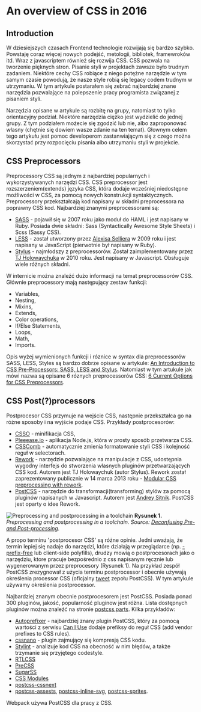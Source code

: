 # An overview of CSS in 2016

## Introduction

W dziesiejszych czasach Frontend technologie rozwijają się bardzo szybko. Powstaję coraz więcej nowych podejść, metologii, bibliotek, framewroków itd. Wraz z javascriptem również się rozwija CSS. CSS pozwala na tworzenie pięknych stron. Pisanie styli w projektach zawsze było trudnym zadaniem. Niektóre cechy CSS robiące z niego potężne narzędzie w tym samym czasie powodują, że nasze style robią się legacy codem trudnym w utrzymaniu. W tym artykule postarałem się zebrać najbardziej znane narzędzia pozwalające na polepszenie pracy programista związanej z pisaniem styli.  

Narzędzia opisane w artykule są rozbitę na grupy, natomiast to tylko orientacyjny podział. Niektóre narzędzia ciężko jest wydzielić do jednej grupy. Z tym podziałem możecie się zgodzić lub nie, albo zaproponować własny (chętnie się dowiem wasze zdanie na ten temat). Głownym celem tego artykułu jest pomoc developerom zastanwiającym się z czego można skorzystać przy rozpocięciu pisania albo utrzymaniu styli w projekcie. 

## CSS Preprocessors

Preprocessory CSS są jednym z najbardziej popularnych i wykorzystywanych narzędzi CSS. CSS preprocessor jest rozszerzeniem(extends) języka CSS, która dodaje wcześniej niedostępne możliwości w CSS, za pomocą nowych konstrukcji syntaktycznych. Preprocessory przekształcają kod napisany w składni preprocessora na poprawny CSS kod. Najbardziej znanymi preprocessorami są:

- [SASS](http://sass-lang.com/) - pojawił się w 2007 roku jako moduł do HAML i jest napisany w Ruby. Posiada dwie składni: Sass (Syntactically Awesome Style Sheets) i Scss (Sassy CSS).
- [LESS](http://lesscss.org/) - został utworzony przez [Alexisa Selliera](https://github.com/cloudhead) w 2009 roku i jest napisany w JavaScript (pierwotnie był napisany w Ruby).
- [Stylus](http://stylus-lang.com/) - najmłodszy z preprocessorów. Został zaimplementowany przez [TJ Holowaychuka](https://github.com/tj) w 2010 roku. Jest napisany w Javascript. Obsługuje wiele różnych składni. 

W internicie można znaleźć dużo informacji na temat preprocessorów CSS. Głównie preprocessory mają następujący zestaw funkcji:

- Variables,
- Nesting,
- Mixins,
- Extends,
- Color operations,
- If/Else Statements,
- Loops, 
- Math,
- Imports.

Opis wyżej wymienionych funkcji i róznice w syntax dla preprocessorów SASS, LESS, Styles są bardzo dobrze opisane w artykule: [An Introduction to CSS Pre-Processors: SASS, LESS and Stylus](http://htmlmag.com/article/an-introduction-to-css-preprocessors-sass-less-stylus). Natomiast w tym artukule jak mówi nazwa są opisane 6 róznych preprocessorów CSS: [6 Current Options for CSS Preprocessors](https://www.sitepoint.com/6-current-options-css-preprocessors/).

## CSS Post(?)processors

Postprocesor CSS przymuje na wejście CSS, następnie przekształca go na różne sposoby i na wyjście podaje CSS. Przykłady postprocesorów:

- [CSSO](https://github.com/css/csso) - minifikacja CSS,
- [Pleeease.io](http://pleeease.io/) - aplikacja Node.js, która w prosty sposób przetwarza CSS.
- [CSSComb](http://csscomb.com/) - automatycznie zmienia formatowanie styli CSS i kolejność reguł w selectorach.
- [Rework](https://github.com/reworkcss/rework) - narzędzie pozwalające na manipulacje z CSS, udostępnia wygodny interfejs do stworzenia własnych pluginów przetwarzających CSS kod. Autorem jest TJ Holowaychuk (autor Stylus). Rework został zaprezentowany publicznie w 14 marca 2013 roku - [Modular CSS preprocessing with rework](http://tjholowaychuk.tumblr.com/post/44267035203/modular-css-preprocessing-with-rework).
- [PostCSS](http://postcss.org/) - narzędzie do transformacji(transforming) stylów za pomocą pluginów napisanych w Javascript. Autorem jest [Andrey Sitnik](https://github.com/ai). PostCSS jest oparty o idee Rework.

![Preprocessing and postprocessing in a toolchain](https://cdn-images-1.medium.com/max/1600/1*9WXGWDhXyzd5XGY1uz1nrg.jpeg "reprocessing and postprocessing in a toolchain")
**Rysunek 1.** *Preprocessing and postprocessing in a toolchain. Source: [Deconfusing Pre- and Post-processing](https://medium.com/@ddprrt/deconfusing-pre-and-post-processing-d68e3bd078a3#.l1kwsfwqv).*

A propo terminu 'postprocesor CSS' są różne opinie. Jedni uważają, że termin lepiej się nadaje do narzędzi, które działają w przeglądarce (np. [-prefix-free](http://leaverou.github.io/prefixfree/) lub client-side polyfills), drudzy mowią o postprocesorach jako o narzędziu, ktore pracuje bezpośrednio z css napisanym ręcznie lub wygenerowanym przez preprocesory (Rysunek 1). Na przykład zespół PostCSS zrezygnował z użycia terminu postprocessor i obecnie używają określenia processor CSS (oficjalny [tweet](https://twitter.com/PostCSS/status/626046993006239744) zepołu PostCSS). W tym artykule używamy określenia postprocessor.

Najbardziej znanym obecnie postprocesorem jest PostCSS. Posiada ponad 300 pluginów, jakość, popularność pluginow jest różna. Lista dostępnych pluginów można znaleźć na stronie [postcss.parts](http://postcss.parts/). Kilka przykładów:

- [Autoprefixer](https://github.com/postcss/autoprefixer) - najbardziej znany plugin PostCSS, który za pomocą wartości z serwisu [Can I Use](http://caniuse.com/) dodaje prefiksy do reguł CSS (add vendor prefixes to CSS rules).
- [cssnano](http://cssnano.co/) - plugin zajmujący się kompresją CSS kodu. 
- [Stylint](http://stylelint.io/) - analizuje kod CSS na obecność w nim błędów, a także trzymanie się przyjętego codestyle. 
- [RTLCSS]()
- [PreCSS]()
- [SugarSS]()
- [CSS Modules]()
- [postcss-cssnext]()
- [postcss-assests](), [postcss-inline-svg](), [postcss-sprites]().

Webpack używa PostCSS dla pracy z CSS.



